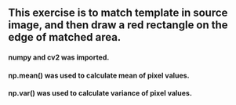 ## This exercise is to match template in source image, and then draw a red rectangle on the edge of matched area.

#### numpy and cv2 was imported.

#### np.mean() was used to calculate mean of pixel values.
#### np.var() was used to calculate variance of pixel values.
